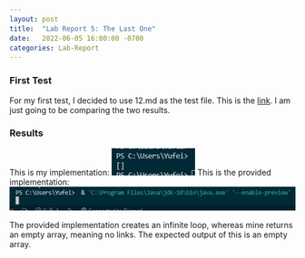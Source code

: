 ```yaml
---
layout: post
title:  "Lab Report 5: The Last One"
date:   2022-06-05 16:00:00 -0700
categories: Lab-Report 
---
```


### First Test

For my first test, I decided to use 12.md as the test file. This is the [link](https://github.com/nidhidhamnani/markdown-parser/blob/main/test-files/12.md). I am just going to be comparing the two results.

### Results

This is my implementation:
![img1](https://github.com/nqrwhal/nqrwhal.github.io/blob/master/imgs/l5i1.jpg?raw=true)
This is the provided implementation:
![img2](https://github.com/nqrwhal/nqrwhal.github.io/blob/master/imgs/l5i2.jpg?raw=true)

The provided implementation creates an infinite loop, whereas mine returns an empty array, meaning no links. The expected output of this is an empty array.